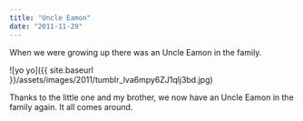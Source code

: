 ```yaml
---
title: "Uncle Eamon"
date: "2011-11-29"
---
```


When we were growing up there was an Uncle Eamon in the family.

![yo yo]({{ site.baseurl }}/assets/images/2011/tumblr_lva6mpy6ZJ1qlj3bd.jpg)

Thanks to the little one and my brother, we now have an Uncle Eamon in the family again. It all comes around.
